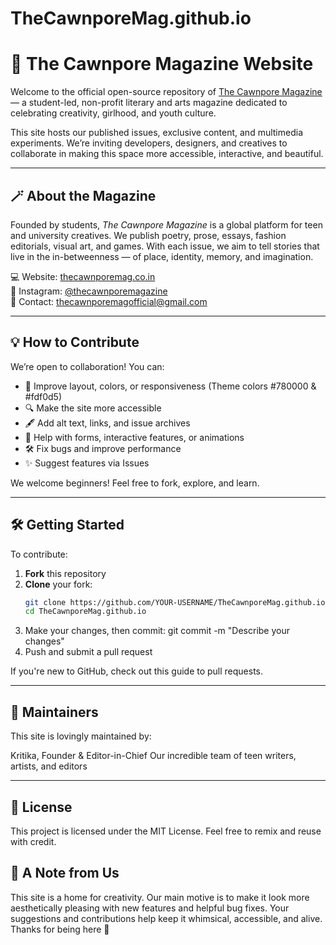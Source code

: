 # TheCawnporeMag.github.io

# 🌸 The Cawnpore Magazine Website

Welcome to the official open-source repository of [The Cawnpore Magazine](https://www.thecawnporemag.co.in/) — a student-led, non-profit literary and arts magazine dedicated to celebrating creativity, girlhood, and youth culture.

This site hosts our published issues, exclusive content, and multimedia experiments. We’re inviting developers, designers, and creatives to collaborate in making this space more accessible, interactive, and beautiful.

---

## 🪄 About the Magazine

Founded by students, *The Cawnpore Magazine* is a global platform for teen and university creatives. We publish poetry, prose, essays, fashion editorials, visual art, and games. With each issue, we aim to tell stories that live in the in-betweenness — of place, identity, memory, and imagination.

💻 Website: [thecawnporemag.co.in](https://www.thecawnporemag.co.in/)  
📸 Instagram: [@thecawnporemagazine](https://www.instagram.com/thecawnporemagazine/?igsh=MWQzcXkxeGNkd29oeA%3D%3D%3E)  
📧 Contact: thecawnporemagofficial@gmail.com

---

## 💡 How to Contribute

We’re open to collaboration! You can:

- 🎨 Improve layout, colors, or responsiveness (Theme colors #780000 & #fdf0d5)
- 🔍 Make the site more accessible
- 🖋️ Add alt text, links, and issue archives
- 💌 Help with forms, interactive features, or animations
- 🛠️ Fix bugs and improve performance
- ✨ Suggest features via Issues

We welcome beginners! Feel free to fork, explore, and learn.

---

## 🛠️ Getting Started

To contribute:

1. **Fork** this repository
2. **Clone** your fork:
   ```bash
   git clone https://github.com/YOUR-USERNAME/TheCawnporeMag.github.io
   cd TheCawnporeMag.github.io
3. Make your changes, then commit: git commit -m "Describe your changes"
4. Push and submit a pull request

If you're new to GitHub, check out this guide to pull requests.

---

## 🧚 Maintainers

This site is lovingly maintained by:

Kritika, Founder & Editor-in-Chief
Our incredible team of teen writers, artists, and editors

---

## 📜 License
This project is licensed under the MIT License.
Feel free to remix and reuse with credit.

## 💌 A Note from Us
This site is a home for creativity. Our main motive is to make it look more aesthetically pleasing with new features and helpful bug fixes. Your suggestions and contributions help keep it whimsical, accessible, and alive. Thanks for being here 🌷
